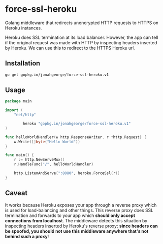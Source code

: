 # force-ssl-heroku 

Golang middleware that redirects unencrypted HTTP requests to HTTPS on Heroku instances.

Heroku does SSL termination at its load balancer. However, the app can tell if the original request was made with HTTP by inspecting headers inserted by Heroku. We can use this to redirect to the HTTPS Heroku url.

## Installation

```sh
go get gopkg.in/jonahgeorge/force-ssl-heroku.v1
```

## Usage

```go
package main

import (
	"net/http"

        heroku "gopkg.in/jonahgeorge/force-ssl-heroku.v1"
)

func helloWorldHandler(w http.ResponseWriter, r *http.Request) {
	w.Write([]byte("Hello World"))
}

func main() {
	r := http.NewServeMux()
	r.HandleFunc("/", helloWorldHandler)

	http.ListenAndServe(":8080", heroku.ForceSsl(r))
}
```

## Caveat

It works because Heroku exposes your app through a reverse proxy which is used for load-balancing and other things.  This reverse proxy does SSL termination and forwards to your app which __should only accept connections from localhost__.  The middleware detects this situation by inspecting headers inserted by Heroku's reverse proxy;  __since headers can be spoofed, you should not use this middleware anywhere that's not behind such a proxy__!

